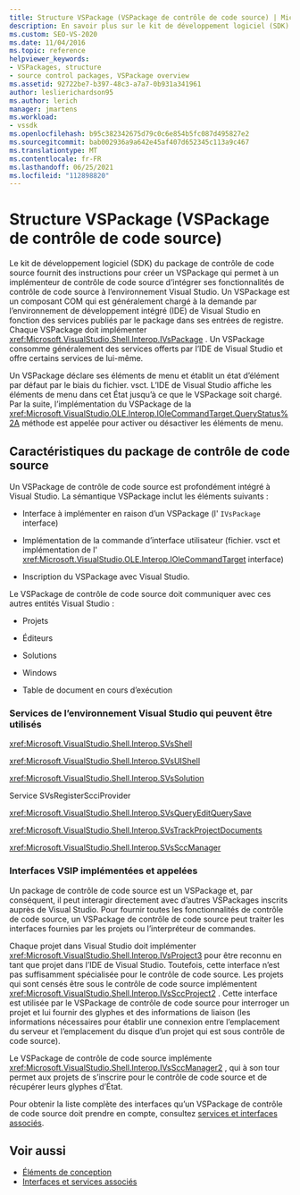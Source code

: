 ```yaml
---
title: Structure VSPackage (VSPackage de contrôle de code source) | Microsoft Docs
description: En savoir plus sur le kit de développement logiciel (SDK) du package de contrôle de code source, qui fournit des instructions pour un VSPackage avec un implémenteur de contrôle de code source à intégrer à Visual Studio.
ms.custom: SEO-VS-2020
ms.date: 11/04/2016
ms.topic: reference
helpviewer_keywords:
- VSPackages, structure
- source control packages, VSPackage overview
ms.assetid: 92722be7-b397-48c3-a7a7-0b931a341961
author: leslierichardson95
ms.author: lerich
manager: jmartens
ms.workload:
- vssdk
ms.openlocfilehash: b95c382342675d79c0c6e854b5fc087d495827e2
ms.sourcegitcommit: bab002936a9a642e45af407d652345c113a9c467
ms.translationtype: MT
ms.contentlocale: fr-FR
ms.lasthandoff: 06/25/2021
ms.locfileid: "112898820"
---
```

# <a name="vspackage-structure-source-control-vspackage"></a>Structure VSPackage (VSPackage de contrôle de code source)

Le kit de développement logiciel (SDK) du package de contrôle de code source fournit des instructions pour créer un VSPackage qui permet à un implémenteur de contrôle de code source d’intégrer ses fonctionnalités de contrôle de code source à l’environnement Visual Studio. Un VSPackage est un composant COM qui est généralement chargé à la demande par l’environnement de développement intégré (IDE) de Visual Studio en fonction des services publiés par le package dans ses entrées de registre. Chaque VSPackage doit implémenter <xref:Microsoft.VisualStudio.Shell.Interop.IVsPackage> . Un VSPackage consomme généralement des services offerts par l’IDE de Visual Studio et offre certains services de lui-même.

Un VSPackage déclare ses éléments de menu et établit un état d’élément par défaut par le biais du fichier. vsct. L’IDE de Visual Studio affiche les éléments de menu dans cet État jusqu’à ce que le VSPackage soit chargé. Par la suite, l’implémentation du VSPackage de la <xref:Microsoft.VisualStudio.OLE.Interop.IOleCommandTarget.QueryStatus%2A> méthode est appelée pour activer ou désactiver les éléments de menu.

## <a name="source-control-package-characteristics"></a>Caractéristiques du package de contrôle de code source

Un VSPackage de contrôle de code source est profondément intégré à Visual Studio. La sémantique VSPackage inclut les éléments suivants :

- Interface à implémenter en raison d’un VSPackage (l' `IVsPackage` interface)

- Implémentation de la commande d’interface utilisateur (fichier. vsct et implémentation de l' <xref:Microsoft.VisualStudio.OLE.Interop.IOleCommandTarget> interface)

- Inscription du VSPackage avec Visual Studio.

Le VSPackage de contrôle de code source doit communiquer avec ces autres entités Visual Studio :

- Projets

- Éditeurs

- Solutions

- Windows

- Table de document en cours d’exécution

### <a name="visual-studio-environment-services-that-may-be-consumed"></a>Services de l’environnement Visual Studio qui peuvent être utilisés

<xref:Microsoft.VisualStudio.Shell.Interop.SVsShell>

<xref:Microsoft.VisualStudio.Shell.Interop.SVsUIShell>

<xref:Microsoft.VisualStudio.Shell.Interop.SVsSolution>

Service SVsRegisterScciProvider

<xref:Microsoft.VisualStudio.Shell.Interop.SVsQueryEditQuerySave>

<xref:Microsoft.VisualStudio.Shell.Interop.SVsTrackProjectDocuments>

<xref:Microsoft.VisualStudio.Shell.Interop.SVsSccManager>

### <a name="vsip-interfaces-implemented-and-called"></a>Interfaces VSIP implémentées et appelées

Un package de contrôle de code source est un VSPackage et, par conséquent, il peut interagir directement avec d’autres VSPackages inscrits auprès de Visual Studio. Pour fournir toutes les fonctionnalités de contrôle de code source, un VSPackage de contrôle de code source peut traiter les interfaces fournies par les projets ou l’interpréteur de commandes.

Chaque projet dans Visual Studio doit implémenter <xref:Microsoft.VisualStudio.Shell.Interop.IVsProject3> pour être reconnu en tant que projet dans l’IDE de Visual Studio. Toutefois, cette interface n’est pas suffisamment spécialisée pour le contrôle de code source. Les projets qui sont censés être sous le contrôle de code source implémentent <xref:Microsoft.VisualStudio.Shell.Interop.IVsSccProject2> . Cette interface est utilisée par le VSPackage de contrôle de code source pour interroger un projet et lui fournir des glyphes et des informations de liaison (les informations nécessaires pour établir une connexion entre l’emplacement du serveur et l’emplacement du disque d’un projet qui est sous contrôle de code source).

Le VSPackage de contrôle de code source implémente <xref:Microsoft.VisualStudio.Shell.Interop.IVsSccManager2> , qui à son tour permet aux projets de s’inscrire pour le contrôle de code source et de récupérer leurs glyphes d’État.

Pour obtenir la liste complète des interfaces qu’un VSPackage de contrôle de code source doit prendre en compte, consultez [services et interfaces associés](../../extensibility/internals/related-services-and-interfaces-source-control-vspackage.md).

## <a name="see-also"></a>Voir aussi

- [Éléments de conception](../../extensibility/internals/source-control-vspackage-design-elements.md)
- [Interfaces et services associés](../../extensibility/internals/related-services-and-interfaces-source-control-vspackage.md)
